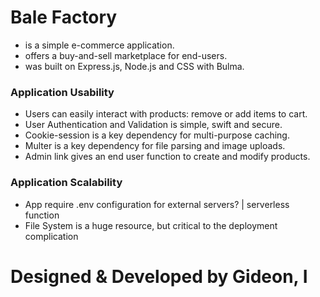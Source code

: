 # Bale Factory

- is a simple e-commerce application.
- offers a buy-and-sell marketplace for end-users.
- was built on Express.js, Node.js and CSS with Bulma.

### Application Usability

- Users can easily interact with products: remove or add items to cart.
- User Authentication and Validation is simple, swift and secure.
- Cookie-session is a key dependency for multi-purpose caching.
- Multer is a key dependency for file parsing and image uploads.
- Admin link gives an end user function to create and modify products.

### Application Scalability

- App require .env configuration for external servers? | serverless function
- File System is a huge resource, but critical to the deployment complication

# Designed & Developed by Gideon, I
